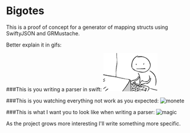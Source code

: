 # Bigotes

This is a proof of concept for a generator of mapping structs using SwiftyJSON and GRMustache.

Better explain it in gifs:

###This is you writing a parser in swift:
![frustration](Gif/frustration.gif)

###This is you watching everything not work as you expected:
![monete](Gif/monete.gif)

###This is what I want you to look like when writing a parser:
![magic](Gif/Magic.gif)


As the project grows more interesting I'll write something more specific.

